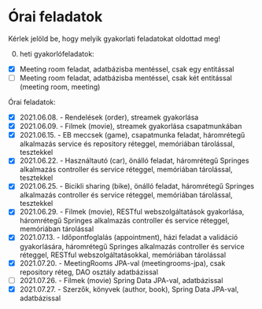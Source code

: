 # Órai feladatok

Kérlek jelöld be, hogy melyik gyakorlati feladatokat oldottad meg!

0. heti gyakorlófeladatok:

* [x] Meeting room feladat, adatbázisba mentéssel, csak egy entitással
* [ ] Meeting room feladat, adatbázisba mentéssel, csak két entitással (meeting room, meeting)

Órai feladatok:

* [x] 2021.06.08. - Rendelések (order), streamek gyakorlása
* [x] 2021.06.09. - Filmek (movie), streamek gyakorlása csapatmunkában
* [x] 2021.06.15. - EB meccsek (game), csapatmunka feladat, háromrétegű alkalmazás service és repository réteggel, memóriában tárolással, tesztekkel
* [x] 2021.06.22. - Használtautó (car), önálló feladat, háromrétegű Springes alkalmazás controller és service réteggel, memóriában tárolással, tesztekkel
* [x] 2021.06.25. - Bicikli sharing (bike), önálló feladat, háromrétegű Springes alkalmazás controller és service réteggel, memóriában tárolással, tesztekkel
* [x] 2021.06.29. - Filmek (movie), RESTful webszolgáltatások gyakorlása, háromrétegű Springes alkalmazás controller és service réteggel, memóriában tárolással
* [x] 2021.07.13. - Időpontfoglalás (appointment), házi feladat a validáció gyakorlására, háromrétegű Springes alkalmazás controller és service réteggel, RESTful webszolgáltatásokkal, memóriában tárolással
* [x] 2021.07.20. - MeetingRooms JPA-val (meetingrooms-jpa), csak repository réteg, DAO osztály adatbázissal
* [ ] 2021.07.26. - Filmek (movie) Spring Data JPA-val, adatbázissal
* [x] 2021.07.27. - Szerzők, könyvek (author, book), Spring Data JPA-val, adatbázissal
